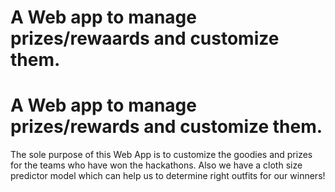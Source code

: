 # A Web app to manage prizes/rewaards and customize them. 
# A Web app to manage prizes/rewards and customize them. 

The sole purpose of this Web App is to customize the goodies and prizes for the teams who have won the hackathons. Also we have a cloth size predictor model which can help us to determine right outfits for our winners!

